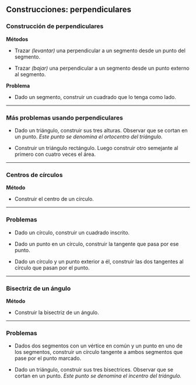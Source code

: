 ﻿## Construcciones: perpendiculares

### Construcción de perpendiculares

**Métodos**

- Trazar *(levantar)* una perpendicular a un segmento desde un punto del segmento.

- Trazar *(bajar)* una perpendicular a un segmento desde un punto externo al segmento.

**Problema**

- Dado un segmento, construir un cuadrado que lo tenga como lado.

---

### Más problemas usando perpendiculares

- Dado un triángulo, construir sus tres alturas. Observar que se cortan en un punto. *Este punto se denomina el ortocentro del triángulo.*

- Construir un triángulo rectángulo. Luego construir otro semejante al primero con cuatro veces el área.

---

### Centros de círculos

**Método**

- Construir el centro de un círculo.

---

### Problemas

- Dado un círculo, construir un cuadrado inscrito.

- Dado un punto en un círculo, construir la tangente que pasa por ese punto.
- Dado un círculo y un punto exterior a él, construir las dos tangentes al círculo que pasan por el punto.

---

### Bisectriz de un ángulo

**Método**

- Construir la bisectriz de un ángulo.

---

### Problemas

- Dados dos segmentos con un vértice en común y un punto en uno de los segmentos, construir un círculo tangente a ambos segmentos que pase por el punto marcado.

- Dado un triángulo, construir sus tres bisectrices. Observar que se cortan en un punto. *Este punto se denomina el incentro del triángulo.*
